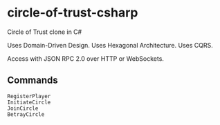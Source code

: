 # circle-of-trust-csharp
Circle of Trust clone in C#

Uses Domain-Driven Design.
Uses Hexagonal Architecture.
Uses CQRS.

Access with JSON RPC 2.0 over HTTP or WebSockets.

## Commands
```
RegisterPlayer
InitiateCircle
JoinCircle
BetrayCircle
```
